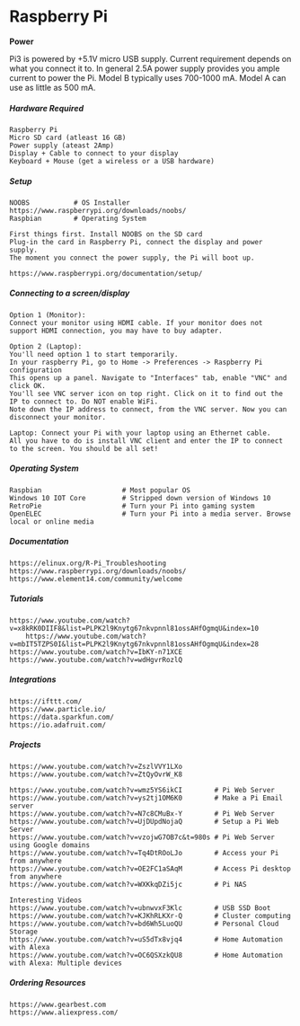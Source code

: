 # Raspberry Pi

**Power**

Pi3 is powered by +5.1V micro USB supply. Current requirement depends on what you connect it to. In general 2.5A power supply provides you ample current to power the Pi. Model B typically uses 700-1000 mA. Model A can use as little as 500 mA.

##### Hardware Required

```
Raspberry Pi
Micro SD card (atleast 16 GB)
Power supply (ateast 2Amp)
Display + Cable to connect to your display
Keyboard + Mouse (get a wireless or a USB hardware)
```

##### Setup

```
NOOBS           # OS Installer https://www.raspberrypi.org/downloads/noobs/
Raspbian        # Operating System

First things first. Install NOOBS on the SD card
Plug-in the card in Raspberry Pi, connect the display and power supply.
The moment you connect the power supply, the Pi will boot up.

https://www.raspberrypi.org/documentation/setup/
```

##### Connecting to a screen/display

```
Option 1 (Monitor):
Connect your monitor using HDMI cable. If your monitor does not support HDMI connection, you may have to buy adapter.

Option 2 (Laptop):
You'll need option 1 to start temporarily.
In your raspberry Pi, go to Home -> Preferences -> Raspberry Pi configuration
This opens up a panel. Navigate to "Interfaces" tab, enable "VNC" and click OK.
You'll see VNC server icon on top right. Click on it to find out the IP to connect to. Do NOT enable WiFi.
Note down the IP address to connect, from the VNC server. Now you can disconnect your monitor.

Laptop: Connect your Pi with your laptop using an Ethernet cable.
All you have to do is install VNC client and enter the IP to connect to the screen. You should be all set!
```

##### Operating System

```
Raspbian                    # Most popular OS
Windows 10 IOT Core         # Stripped down version of Windows 10
RetroPie                    # Turn your Pi into gaming system
OpenELEC                    # Turn your Pi into a media server. Browse local or online media
```

##### Documentation

```
https://elinux.org/R-Pi_Troubleshooting
https://www.raspberrypi.org/downloads/noobs/
https://www.element14.com/community/welcome
```

##### Tutorials

```
https://www.youtube.com/watch?v=x8kRK0DIIF8&list=PLPK2l9Knytg67nkvpnnl81ossAHfOgmqU&index=10
    https://www.youtube.com/watch?v=mbIT5TZPS0I&list=PLPK2l9Knytg67nkvpnnl81ossAHfOgmqU&index=28
https://www.youtube.com/watch?v=IbKY-n71XCE
https://www.youtube.com/watch?v=wdHgvrRozlQ
```

##### Integrations

```
https://ifttt.com/
https://www.particle.io/
https://data.sparkfun.com/
https://io.adafruit.com/
```

##### Projects

```
https://www.youtube.com/watch?v=ZszlVVY1LXo
https://www.youtube.com/watch?v=ZtQyOvrW_K8

https://www.youtube.com/watch?v=wmz5YS6ikCI        # Pi Web Server
https://www.youtube.com/watch?v=ys2tj1OM6K0        # Make a Pi Email server
https://www.youtube.com/watch?v=N7c8CMuBx-Y        # Pi Web Server
https://www.youtube.com/watch?v=UjDUpdNojaQ        # Setup a Pi Web Server
https://www.youtube.com/watch?v=vzojwG7OB7c&t=980s # Pi Web Server using Google domains
https://www.youtube.com/watch?v=Tq4DtROoLJo        # Access your Pi from anywhere
https://www.youtube.com/watch?v=OE2FC1aSAqM        # Access Pi desktop from anywhere
https://www.youtube.com/watch?v=WXKkqDZi5jc        # Pi NAS

Interesting Videos
https://www.youtube.com/watch?v=ubnwvxF3Klc        # USB SSD Boot
https://www.youtube.com/watch?v=KJKhRLKXr-Q        # Cluster computing
https://www.youtube.com/watch?v=bd6Wh5LuoQU        # Personal Cloud Storage
https://www.youtube.com/watch?v=uS5dTx8vjq4        # Home Automation with Alexa
https://www.youtube.com/watch?v=OC6QSXzkQU8        # Home Automation with Alexa: Multiple devices
```

##### Ordering Resources

```
https://www.gearbest.com
https://www.aliexpress.com/
```

##### 



